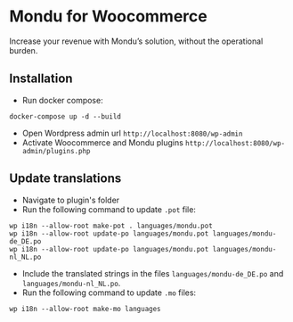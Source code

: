 # Mondu for Woocommerce

Increase your revenue with Mondu’s solution, without the operational burden.

## Installation

- Run docker compose:

```
docker-compose up -d --build
```

- Open Wordpress admin url `http://localhost:8080/wp-admin`
- Activate Woocommerce and Mondu plugins `http://localhost:8080/wp-admin/plugins.php`

## Update translations

- Navigate to plugin's folder
- Run the following command to update `.pot` file:

```
wp i18n --allow-root make-pot . languages/mondu.pot
wp i18n --allow-root update-po languages/mondu.pot languages/mondu-de_DE.po
wp i18n --allow-root update-po languages/mondu.pot languages/mondu-nl_NL.po
```

- Include the translated strings in the files `languages/mondu-de_DE.po` and `languages/mondu-nl_NL.po`.
- Run the following command to update `.mo` files:

```
wp i18n --allow-root make-mo languages
```
